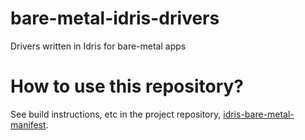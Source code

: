 # bare-metal-idris-drivers
Drivers written in Idris for bare-metal apps

# How to use this repository?
See build instructions, etc in the project repository, [idris-bare-metal-manifest](https://github.com/mokshasoft/idris-bare-metal-manifest.git).
